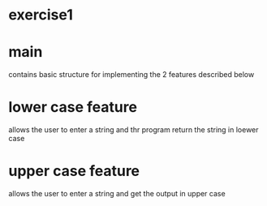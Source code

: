 # exercise1

# main
contains basic structure for implementing the 2 features described below

# lower case feature
allows the user to enter a string and thr program return the string in loewer case

# upper case feature
allows the user to enter a string and get the output in upper case
